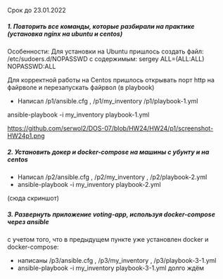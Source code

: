 Срок до 23.01.2022
##### 1. Повторить все команды, которые разбирали на практике (установка nginx на ubuntu и centos)

Особенности:
Для установки на Ubuntu пришлось создать файл: /etc/sudoers.d/NOPASSWD
c содержимым: sergey ALL=(ALL:ALL) NOPASSWD:ALL

Для корректной работы на Centos пришлось открывать порт http на файрволе и перезапускать файрвол (в playbook)

- Написал /p1/ansible.cfg , /p1/my_inventory /p1/playbook-1.yml

ansible-playbook -i my_inventory playbook-1.yml

https://github.com/serwol2/DOS-07/blob/HW24/HW24/p1/screenshot-HW24p1.png


##### 2. Установить докер и docker-compose на машины с убунту и на centos

- Написал /p2/ansible.cfg , /p2/my_inventory , /p2/playbook-2.yml
- ansible-playbook -i my_inventory playbook-2.yml

(сюда скриншот)



##### 3. Развернуть приложение voting-app, используя docker-compose через ansible

с учетом того, что в предыдущем пункте уже установлен docker и docker-compose:

- написаны /p3/ansible.cfg , /p3/my_inventory , /p3/playbook-3-1.yml
- ansible-playbook -i my_inventory playbook-3-1.yml
долго ждём




